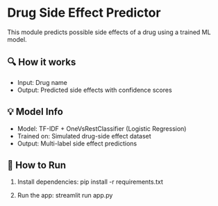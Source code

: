 # Drug Side Effect Predictor

This module predicts possible side effects of a drug using a trained ML model.

## 🔍 How it works
- Input: Drug name
- Output: Predicted side effects with confidence scores

## 💡 Model Info
- Model: TF-IDF + OneVsRestClassifier (Logistic Regression)
- Trained on: Simulated drug-side effect dataset
- Output: Multi-label side effect predictions

## 🚀 How to Run
1. Install dependencies:
    pip install -r requirements.txt

2. Run the app:
    streamlit run app.py